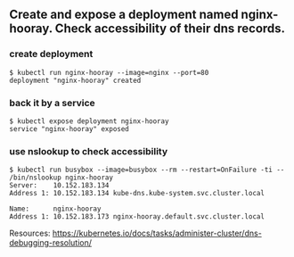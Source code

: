 ## Create and expose a deployment named nginx-hooray. Check accessibility of their dns records. 

### create deployment
```
$ kubectl run nginx-hooray --image=nginx --port=80
deployment "nginx-hooray" created
```

### back it by a service 
```
$ kubectl expose deployment nginx-hooray
service "nginx-hooray" exposed
```

### use nslookup to check accessibility 
```
$ kubectl run busybox --image=busybox --rm --restart=OnFailure -ti -- /bin/nslookup nginx-hooray
Server:    10.152.183.134
Address 1: 10.152.183.134 kube-dns.kube-system.svc.cluster.local

Name:      nginx-hooray
Address 1: 10.152.183.173 nginx-hooray.default.svc.cluster.local
```

Resources:
https://kubernetes.io/docs/tasks/administer-cluster/dns-debugging-resolution/